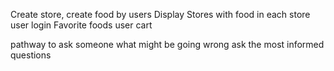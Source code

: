 
Create store, create food by users
Display Stores with food in each store
user login
Favorite foods
user cart

pathway to ask someone what might be going wrong
ask the most informed questions